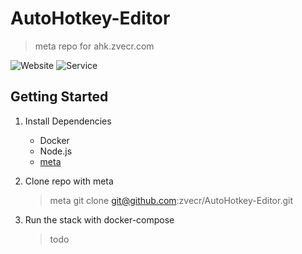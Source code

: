 # AutoHotkey-Editor
> meta repo for ahk.zvecr.com

![Website](https://img.shields.io/website/http/ahk.zvecr.com.svg)
![Service](https://img.shields.io/website/http/rest-ahk.zvecr.com/status.svg?label=service)

## Getting Started

1. Install Dependencies
    * Docker
    * Node.js
    * [meta](https://www.npmjs.com/package/meta)

2. Clone repo with meta
    > meta git clone git@github.com:zvecr/AutoHotkey-Editor.git

3. Run the stack with docker-compose
    > todo
